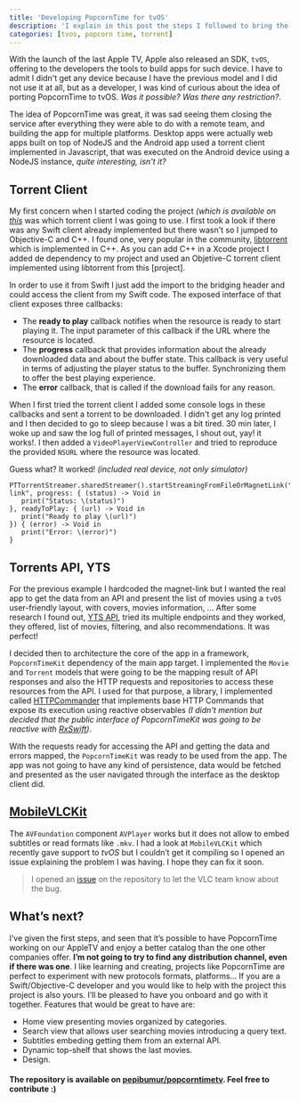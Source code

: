 ```yaml
---
title: 'Developing PopcornTime for tvOS'
description: 'I explain in this post the steps I followed to bring the concept of PopcornTime to tvOS and offering torrent video streaming in the last Apple TV device.'
categories: [tvos, popcorn time, torrent]
---
```


With the launch of the last Apple TV, Apple also released an SDK, `tvOS`, offering to the developers the tools to build apps for such device. I have to admit I didn't get any device because I have the previous model and I did not use it at all, but as a developer, I was kind of curious about the idea of porting PopcornTime to tvOS. _Was it possible? Was there any restriction?_.

The idea of PopcornTime was great, it was sad seeing them closing the service after everything they were able to do with a remote team, and building the app for multiple platforms. Desktop apps were actually web apps built on top of NodeJS and the Android app used a torrent client implemented in Javascript, that was executed on the Android device using a NodeJS instance, _quite interesting, isn't it?_

## Torrent Client

My first concern when I started coding the project _(which is available on [this](https://github.com/pepicrft/popcorntimetv)_ was which torrent client I was going to use. I first took a look if there was any Swift client already implemented but there wasn't so I jumped to Objective-C and C++. I found one, very popular in the community, [libtorrent](http://www.libtorrent.org/) which is implemented in C++. As you can add C++ in a Xcode project I added de dependency to my project and used an Objetive-C torrent client implemented using libtorrent from this [project].

In order to use it from Swift I just add the import to the bridging header and could access the client from my Swift code. The exposed interface of that client exposes three callbacks:

- The **ready to play** callback notifies when the resource is ready to start playing it. The input parameter of this callback if the URL where the resource is located.
- The **progress** callback that provides information about the already downloaded data and about the buffer state. This callback is very useful in terms of adjusting the player status to the buffer. Synchronizing them to offer the best playing experience.
- The **error** callback, that is called if the download fails for any reason.

When I first tried the torrent client I added some console logs in these callbacks and sent a torrent to be downloaded. I didn't get any log printed and I then decided to go to sleep because I was a bit tired. 30 min later, I woke up and saw the log full of printed messages, I shout out, yay! it works!. I then added a `VideoPlayerViewController` and tried to reproduce the provided `NSURL` where the resource was located.

Guess what? It worked! _(included real device, not only simulator)_

```language-swift
PTTorrentStreamer.sharedStreamer().startStreamingFromFileOrMagnetLink("magnet-link", progress: { (status) -> Void in
   print("Status: \(status)")
}, readyToPlay: { (url) -> Void in
   print("Ready to play \(url)")
}) { (error) -> Void in
   print("Error: \(error)")
}
```

## Torrents API, YTS

For the previous example I hardcoded the magnet-link but I wanted the real app to get the data from an API and present the list of movies using a `tvOS` user-friendly layout, with covers, movies information, ... After some research I found out, [YTS API](https://yts.ag/api), tried its multiple endpoints and they worked, they offered, list of movies, filtering, and also recommendations. It was perfect!

I decided then to architecture the core of the app in a framework, `PopcornTimeKit` dependency of the main app target. I implemented the `Movie` and `Torrent` models that were going to be the mapping result of API responses and also the HTTP requests and repositories to access these resources from the API. I used for that purpose, a library, I implemented called [HTTPCommander](https://github.com/swiftreactive/httpcommander) that implements base HTTP Commands that expose its execution using reactive observables _(I didn't mention but decided that the public interface of PopcornTimeKit was going to be reactive with [RxSwift](https://github.com/reactivex/rxswift))_.

With the requests ready for accessing the API and getting the data and errors mapped, the `PopcornTimeKit` was ready to be used from the app. The app was not going to have any kind of persistence, data would be fetched and presented as the user navigated through the interface as the desktop client did.

## [MobileVLCKit](https://code.videolan.org/videolan/VLCKit)

The `AVFoundation` component `AVPlayer` works but it does not allow to embed subtitles or read formats like `.mkv`. I had a look at `MobileVLCKit` which recently gave support to _tvOS_ but I couldn’t get it compiling so I opened an issue explaining the problem I was having. I hope they can fix it soon.

> I opened an [issue](https://code.videolan.org/videolan/VLCKit/issues/15) on the repository to let the VLC team know about the bug.

## What’s next?

I’ve given the first steps, and seen that it’s possible to have PopcornTime working on our AppleTV and enjoy a better catalog than the one other companies offer. **I’m not going to try to find any distribution channel, even if there was one**. I like learning and creating, projects like PopcornTime are perfect to experiment with new protocols formats, platforms… If you are a Swift/Objective-C developer and you would like to help with the project this project is also yours. I’ll be pleased to have you onboard and go with it together. Features that would be great to have are:

- Home view presenting movies organized by categories.
- Search view that allows user searching movies introducing a query text.
- Subtitles embeding getting them from an external API.
- Dynamic top-shelf that shows the last movies.
- Design.

#### The repository is available on [pepibumur/popcorntimetv](https://github.com/pepicrft/popcorntimetv). Feel free to contribute :)
